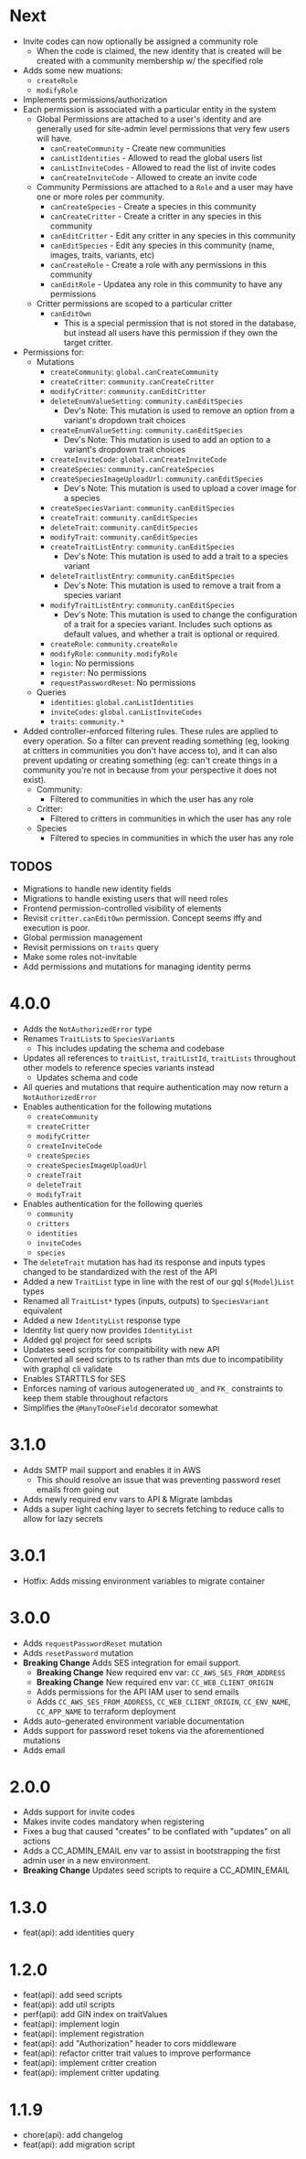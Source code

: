# Next

- Invite codes can now optionally be assigned a community role
  - When the code is claimed, the new identity that is created will be created with a community membership w/ the specified role
- Adds some new muations:
  - `createRole`
  - `modifyRole`
- Implements permissions/authorization
- Each permission is associated with a particular entity in the system
  - Global Permissions are attached to a user's identity and are generally used for site-admin level permissions that very few users will have.
    - `canCreateCommunity` - Create new communities
    - `canListIdentities` - Allowed to read the global users list
    - `canListInviteCodes` - Allowed to read the list of invite codes
    - `canCreateInviteCode` - Allowed to create an invite code
  - Community Permissions are attached to a `Role` and a user may have one or more roles per community.
    - `canCreateSpecies` - Create a species in this community
    - `canCreateCritter` - Create a critter in any species in this community
    - `canEditCritter` - Edit any critter in any species in this community
    - `canEditSpecies` - Edit any species in this community (name, images, traits, variants, etc)
    - `canCreateRole` - Create a role with any permissions in this community
    - `canEditRole` - Updatea any role in this community to have any permissions
  - Critter permissions are scoped to a particular critter
    - `canEditOwn`
      - This is a special permission that is not stored in the database, but instead all users have this permission if they own the target critter.
- Permissions for:
  - Mutations
    - `createCommunity`: `global.canCreateCommunity`
    - `createCritter`: `community.canCreateCritter`
    - `modifyCritter`: `community.canEditCritter`
    - `deleteEnumValueSetting`: `community.canEditSpecies`
      - Dev's Note: This mutation is used to remove an option from a variant's dropdown trait choices
    - `createEnumValueSetting`: `community.canEditSpecies`
      - Dev's Note: This mutation is used to add an option to a variant's dropdown trait choices
    - `createInviteCode`: `global.canCreateInviteCode`
    - `createSpecies`: `community.canCreateSpecies`
    - `createSpeciesImageUploadUrl`: `community.canEditSpecies`
      - Dev's Note: This mutation is used to upload a cover image for a species
    - `createSpeciesVariant`: `community.canEditSpecies`
    - `createTrait`: `community.canEditSpecies`
    - `deleteTrait`: `community.canEditSpecies`
    - `modifyTrait`: `community.canEditSpecies`
    - `createTraitListEntry`: `community.canEditSpecies`
      - Dev's Note: This mutation is used to add a trait to a species variant
    - `deleteTraitlistEntry`: `community.canEditSpecies`
      - Dev's Note: This mutation is used to remove a trait from a species variant
    - `modifyTraitListEntry`: `community.canEditSpecies`
      - Dev's Note: This mutation is used to change the configuration of a trait for a species variant. Includes such options as default values, and whether a trait is optional or required.
    - `createRole`: `community.createRole`
    - `modifyRole`: `community.modifyRole`
    - `login`: No permissions
    - `register`: No permissions
    - `requestPasswordReset`: No permissions
  - Queries
    - `identities`: `global.canListIdentities`
    - `inviteCodes`: `global.canListInviteCodes`
    - `traits`: `community.*`
- Added controller-enforced filtering rules. These rules are applied to every operation. So a filter can prevent reading something (eg, looking at critters in communities you don't have access to), and it can also prevent updating or creating something (eg: can't create things in a community you're not in because from your perspective it does not exist).
  - Community:
    - Filtered to communities in which the user has any role
  - Critter:
    - Filtered to critters in communities in which the user has any role
  - Species
    - Filtered to species in communities in which the user has any role

## TODOS

- Migrations to handle new identity fields
- Migrations to handle existing users that will need roles
- Frontend permission-controlled visibility of elements
- Revisit `critter.canEditOwn` permission. Concept seems iffy and execution is poor.
- Global permission management
- Revisit permissions on `traits` query
- Make some roles not-invitable
- Add permissions and mutations for managing identity perms

# 4.0.0

- Adds the `NotAuthorizedError` type
- Renames `TraitList`s to `SpeciesVariant`s
  - This includes updating the schema and codebase
- Updates all references to `traitList`, `traitListId`, `traitLists` throughout other models to reference species variants instead
  - Updates schema and code
- All queries and mutations that require authentication may now return a `NotAuthorizedError`
- Enables authentication for the following mutations
  - `createCommunity`
  - `createCritter`
  - `modifyCritter`
  - `createInviteCode`
  - `createSpecies`
  - `createSpeciesImageUploadUrl`
  - `createTrait`
  - `deleteTrait`
  - `modifyTrait`
- Enables authentication for the following queries
  - `community`
  - `critters`
  - `identities`
  - `inviteCodes`
  - `species`
- The `deleteTrait` mutation has had its response and inputs types changed to be standardized with the rest of the API
- Added a new `TraitList` type in line with the rest of our gql `${Model}List` types
- Renamed all `TraitList*` types (inputs, outputs) to `SpeciesVariant` equivalent
- Added a new `IdentityList` response type
- Identity list query now provides `IdentityList`
- Added gql project for seed scripts
- Updates seed scripts for compaitibility with new API
- Converted all seed scripts to ts rather than mts due to incompatibility with graphql cli validate
- Enables STARTTLS for SES
- Enforces naming of various autogenerated `UQ_` and `FK_` constraints to keep them stable throughout refactors
- Simplifies the `@ManyToOneField` decorator somewhat

# 3.1.0

- Adds SMTP mail support and enables it in AWS
  - This should resolve an issue that was preventing password reset emails from going out
- Adds newly required env vars to API & Migrate lambdas
- Adds a super light caching layer to secrets fetching to reduce calls to allow for lazy secrets

# 3.0.1

- Hotfix: Adds missing environment variables to migrate container

# 3.0.0

- Adds `requestPasswordReset` mutation
- Adds `resetPassword` mutation
- **Breaking Change** Adds SES integration for email support.
  - **Breaking Change** New required env var: `CC_AWS_SES_FROM_ADDRESS`
  - **Breaking Change** New required env var: `CC_WEB_CLIENT_ORIGIN`
  - Adds permissions for the API IAM user to send emails
  - Adds `CC_AWS_SES_FROM_ADDRESS`, `CC_WEB_CLIENT_ORIGIN`, `CC_ENV_NAME`, `CC_APP_NAME` to terraform deployment
- Adds auto-generated environment variable documentation
- Adds support for password reset tokens via the aforementioned mutations
- Adds email

# 2.0.0

- Adds support for invite codes
- Makes invite codes mandatory when registering
- Fixes a bug that caused "creates" to be conflated with "updates" on all actions
- Adds a CC_ADMIN_EMAIL env var to assist in bootstrapping the first admin user in a new environment.
- **Breaking Change** Updates seed scripts to require a CC_ADMIN_EMAIL

# 1.3.0

- feat(api): add identities query

# 1.2.0

- feat(api): add seed scripts
- feat(api): add util scripts
- perf(api): add GIN index on traitValues
- feat(api): implement login
- feat(api): implement registration
- feat(api): add "Authorization" header to cors middleware
- feat(api): refactor critter trait values to improve performance
- feat(api): implement critter creation
- feat(api): implement critter updating

# 1.1.9

- chore(api): add changelog
- feat(api): add migration script
